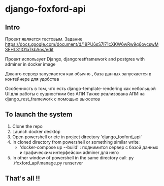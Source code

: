 # django-foxford-api

## Intro 
Проект является тестовым. 
Задание https://docs.google.com/document/d/18PU6sS7l71cXKW6wRw9q6ovcswMSEHL31lO1aTkbAos/edit

Проект использует Django, djangorestframework and postgres with adminer in docker image


Джанго сервер запускается как обычно , база данных запускается в контейнере для удобства

Особенность в том, что есть django-template-rendering как небольшой UI для работы с сущностями без АПИ 
Также реализована АПИ на django_rest_framework с помощью вьюсетов



## To launch the system
1. Clone the repo 
2. Launch docker desktop
3. Open powershell or etc in project directory 'django_foxford_api'
4. In cloned directory from powershell or something similar write:
    - 'docker-compose up --build' : поднимится сервер с базой данных и графическим интерфейсом adminer для него
5. In other window of powershell in the same directory call: py .\foxford_api\manage.py runserver


##
That's all !!
----
     
